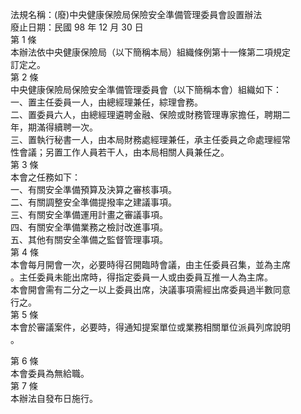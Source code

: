 法規名稱：(廢)中央健康保險局保險安全準備管理委員會設置辦法  
廢止日期：民國 98 年 12 月 30 日  
第 1 條  
本辦法依中央健康保險局（以下簡稱本局）組織條例第十一條第二項規定  
訂定之。  
第 2 條  
中央健康保險局保險安全準備管理委員會（以下簡稱本會）組織如下：  
一、置主任委員一人，由總經理兼任，綜理會務。  
二、置委員六人，由總經理遴聘金融、保險或財務管理專家擔任，聘期二  
年，期滿得續聘一次。  
三、置執行秘書一人，由本局財務處經理兼任，承主任委員之命處理經常  
性會議；另置工作人員若干人，由本局相關人員兼任之。  
第 3 條  
本會之任務如下：  
一、有關安全準備預算及決算之審核事項。  
二、有關調整安全準備提撥率之建議事項。  
三、有關安全準備運用計畫之審議事項。  
四、有關安全準備業務之檢討改進事項。  
五、其他有關安全準備之監督管理事項。  
第 4 條  
本會每月開會一次，必要時得召開臨時會議，由主任委員召集，並為主席  
。主任委員未能出席時，得指定委員一人或由委員互推一人為主席。  
本會開會需有二分之一以上委員出席，決議事項需經出席委員過半數同意  
行之。  
第 5 條  
本會於審議案件，必要時，得通知提案單位或業務相關單位派員列席說明  
。  


第 6 條  
本會委員為無給職。  
第 7 條  
本辦法自發布日施行。  


